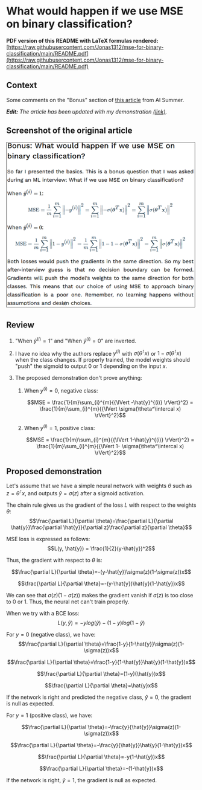# What would happen if we use MSE on binary classification?

**PDF version of this README with LaTeX formulas rendered:** [https://raw.githubusercontent.com/Jonas1312/mse-for-binary-classification/main/README.pdf](https://raw.githubusercontent.com/Jonas1312/mse-for-binary-classification/main/README.pdf)

## Context

Some comments on the "Bonus" section of [this article](https://theaisummer.com/mle/#bonus-what-would-happen-if-we-use-mse-on-binary-classification) from AI Summer.

***Edit:** The article has been updated with my demonstration [(link)](https://theaisummer.com/mle/#proposed-demonstration-by-jonas-maison).*

## Screenshot of the original article

![](./Capture.PNG)

## Review

1) "When $\hat{y}^{(i)} = 1$" and "When $\hat{y}^{(i)} = 0$" are inverted.

3) I have no idea why the authors replace $y^{(i)}$ with $\sigma(\theta^\intercal x)$ or $1-\sigma(\theta^\intercal x)$ when the class changes. If properly trained, the model weights should "push" the sigmoid to output 0 or 1 depending on the input $x$.
4) The proposed demonstration don't prove anything:
   1) When $y^{(i)} = 0$, negative class:

       $$MSE = \frac{1}{m}\sum_{i}^{m}{{\lVert -\hat{y}^{(i)} \rVert}^2} = \frac{1}{m}\sum_{i}^{m}{{\lVert \sigma(\theta^\intercal x) \rVert}^2}$$
   2) When $y^{(i)} = 1$, positive class:

       $$MSE = \frac{1}{m}\sum_{i}^{m}{{\lVert 1-\hat{y}^{(i)} \rVert}^2} = \frac{1}{m}\sum_{i}^{m}{{\lVert 1- \sigma(\theta^\intercal x) \rVert}^2}$$

## Proposed demonstration

Let's assume that we have a simple neural network with weights $\theta$ such as $z=\theta^\intercal x$, and outputs $\hat{y}=\sigma(z)$ after a sigmoid activation.

The chain rule gives us the gradient of the loss $L$ with respect to the weights $\theta$:
$$\frac{\partial L}{\partial \theta}=\frac{\partial L}{\partial \hat{y}}\frac{\partial \hat{y}}{\partial z}\frac{\partial z}{\partial \theta}$$

MSE loss is expressed as follows:
$$L(y, \hat{y}) = \frac{1}{2}(y-\hat{y})^2$$

Thus, the gradient with respect to $\theta$ is:

$$\frac{\partial L}{\partial \theta}=-(y-\hat{y})\sigma(z)(1-\sigma(z))x$$

$$\frac{\partial L}{\partial \theta}=-(y-\hat{y})\hat{y}(1-\hat{y})x$$

We can see that $\sigma(z)(1-\sigma(z))$ makes the gradient vanish if $\sigma(z)$ is too close to 0 or 1. Thus, the neural net can't train properly.

When we try with a BCE loss:
$$L(y, \hat{y}) = -ylog(\hat{y})-(1-y)log(1-\hat{y})$$

For $y=0$ (negative class), we have:
$$\frac{\partial L}{\partial \theta}=\frac{1-y}{1-\hat{y}}\sigma(z)(1-\sigma(z))x$$

$$\frac{\partial L}{\partial \theta}=\frac{1-y}{1-\hat{y}}\hat{y}(1-\hat{y})x$$
 
$$\frac{\partial L}{\partial \theta}=(1-y)(\hat{y})x$$

$$\frac{\partial L}{\partial \theta}=\hat{y}x$$

If the network is right and predicted the negative class, $\hat{y}=0$, the gradient is null as expected.
    
For $y=1$ (positive class), we have:

$$\frac{\partial L}{\partial \theta}=-\frac{y}{\hat{y}}\sigma(z)(1-\sigma(z))x$$

$$\frac{\partial L}{\partial \theta}=-\frac{y}{\hat{y}}\hat{y}(1-\hat{y})x$$

$$\frac{\partial L}{\partial \theta}=-y(1-\hat{y})x$$

$$\frac{\partial L}{\partial \theta}=-(1-\hat{y})x$$

If the network is right, $\hat{y}=1$, the gradient is null as expected.
